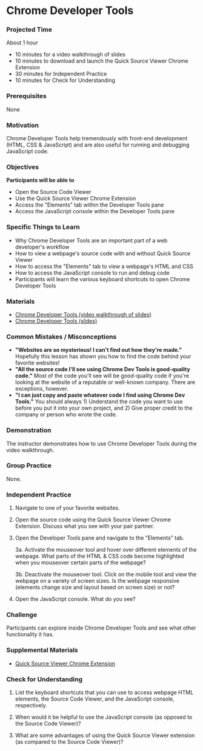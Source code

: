 # Chrome Developer Tools

### Projected Time

About 1 hour

- 10 minutes for a video walkthrough of slides
- 10 minutes to download and launch the Quick Source Viewer Chrome Extension
- 30 minutes for Independent Practice
- 10 minutes for Check for Understanding

### Prerequisites

None

### Motivation

Chrome Developer Tools help tremendously with front-end development (HTML, CSS & JavaScript) and are also useful for running and debugging JavaScript code.

### Objectives

**Participants will be able to**

- Open the Source Code Viewer
- Use the Quick Source Viewer Chrome Extension
- Access the "Elements" tab within the Developer Tools pane
- Access the JavaScript console within the Developer Tools pane

### Specific Things to Learn

- Why Chrome Developer Tools are an important part of a web developer's workflow
- How to view a webpage's source code with and without Quick Source Viewer
- How to access the "Elements" tab to view a webpage's HTML and CSS
- How to access the JavaScript console to run and debug code
- Participants will learn the various keyboard shortcuts to open Chrome Developer Tools

### Materials

- [Chrome Developer Tools (video walkthrough of slides)](https://drive.google.com/file/d/1LV6lOI0MRKUVSaDlSipiy6JX8EtEaYjH/view?usp=sharing)
- [Chrome Developer Tools (slides)](https://docs.google.com/presentation/d/1z8aIzOxV5L-zW3MZmZhX67DgyLq_4ErO4yTS4CIp7R0/edit?usp=sharing)

### Common Mistakes / Misconceptions

- **"Websites are so mysterious! I can't find out how they're made."** Hopefully this lesson has shown you how to find the code behind your favorite websites!
- **"All the source code I'll see using Chrome Dev Tools is good-quality code."** Most of the code you'll see will be good-quality code if you're looking at the website of a reputable or well-known company. There are exceptions, however.
- **"I can just copy and paste whatever code I find using Chrome Dev Tools."** You should always 1) Understand the code you want to use before you put it into your own project, and 2) Give proper credit to the company or person who wrote the code.

### Demonstration

The instructor demonstrates how to use Chrome Developer Tools during the video walkthrough.

### Group Practice

None.

### Independent Practice

1. Navigate to one of your favorite websites.

2. Open the source code using the Quick Source Viewer Chrome Extension. Discuss what you see with your pair partner.

3. Open the Developer Tools pane and navigate to the "Elements" tab.

   3a. Activate the mouseover tool and hover over different elements of the webpage. 
       What  parts of the HTML & CSS code become highlighted when you mouseover certain parts of the webpage?

   3b. Deactivate the mouseover tool. Click on the mobile tool and view the webpage
       on a variety of screen sizes. Is the webpage responsive (elements change size
       and layout based on screen size) or not?

4. Open the JavaScript console. What do you see?

### Challenge

Participants can explore inside Chrome Developer Tools and see what other functionality it has.

### Supplemental Materials

- [Quick Source Viewer Chrome Extension](https://chrome.google.com/webstore/detail/quick-source-viewer/cfmcghennfbpmhemnnfjhkdmnbidpanb?hl=en-US)

### Check for Understanding

1. List the keyboard shortcuts that you can use to access webpage HTML elements, the Source Code Viewer, and the JavaScript console, respectively.

2. When would it be helpful to use the JavaScript console (as opposed to the Source Code Viewer)?

3. What are some advantages of using the Quick Source Viewer extension (as compared to the Source Code Viewer)?
